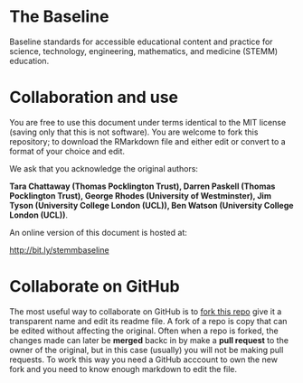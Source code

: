 # The Baseline
Baseline standards for accessible educational content and practice for science, technology, engineering, mathematics, and medicine (STEMM) education.


# Collaboration and use

You are free to use this document under terms identical to the MIT license (saving only that this is not software).  You are welcome to fork this repository; to download the RMarkdown file and either edit or convert to a format of your choice and edit.

We ask that you acknowledge the original authors:

**Tara Chattaway (Thomas Pocklington Trust), Darren Paskell (Thomas Pocklington Trust), George Rhodes (University of Westminster),
  Jim Tyson (University College London (UCL)), Ben Watson (University College London (UCL))**.
  
An online version of this document is hosted at:
 
http://bit.ly/stemmbaseline

# Collaborate on GitHub

The most useful way to collaborate on GitHub is to [fork this repo](https://docs.github.com/en/get-started/quickstart/fork-a-repo) give it a transparent name and edit its readme file. A fork of a repo is copy that can be edited without affecting the original.  Often when a repo is forked, the changes made can later be **merged** backc in by make a **pull request** to the owner of the original, but in this case (usually) you will not be making pull requests.  To work this way you need a GitHub acccount to own the new fork and you need to know enough markdown to edit the file.

